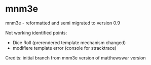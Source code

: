 # mnm3e
mnm3e - reformatted and semi migrated to version 0.9

Not working identified points:
- Dice Roll (prerendered template mechanism changed)
- modifiere template error (console for stracktrace)



Credits:
initial branch from mnm3e version of matthewswar version
